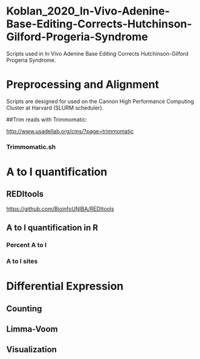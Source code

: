 # Koblan_2020_In-Vivo-Adenine-Base-Editing-Corrects-Hutchinson-Gilford-Progeria-Syndrome
Scripts used in In Vivo Adenine Base Editing Corrects Hutchinson-Gilford Progeria Syndrome. 
 
# Preprocessing and Alignment 
Scripts are designed for used on the Cannon High Performance Computing Cluster at Harvard (SLURM scheduler).

##Trim reads with Trimmomatic:

http://www.usadellab.org/cms/?page=trimmomatic

### Trimmomatic.sh

# A to I quantification

## REDItools

https://github.com/BioinfoUNIBA/REDItools

## A to I quantification in R 

### Percent A to I 

### A to I sites 

# Differential Expression

## Counting

## Limma-Voom

## Visualization


